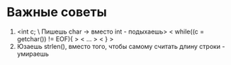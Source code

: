 # Важные советы
1.
   <int c; \\ Пишешь char -> вместо int - подыхаешь>
   < while((c = getchar()) != EOF){ >
   < ... >
   < } >    
2. Юзаешь strlen(), вместо того, чтобы самому считать длину строки - умираешь
